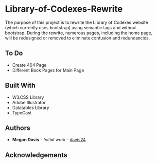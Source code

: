 # Library-of-Codexes-Rewrite

The purpose of this project is to rewrite the Library of Codexes website (which currently uses bootstrap) using semantic tags and without bootstrap. During the rewrite, numerous pages, including the home page, will be redesigned or removed to eliminate confusion and redundancies.

## To Do

* Create 404 Page
* Different Book Pages for Main Page 



## Built With

* W3.CSS Library
* Adobe Illustrator
* Datatables Library
* TypeCast

## Authors

* **Megan Davis** - *Initial work* - [davis24](https://github.com/davis24)

## Acknowledgements

